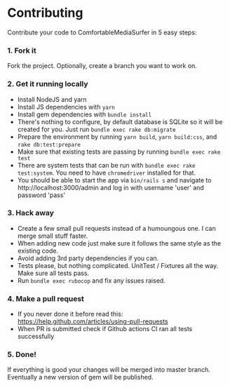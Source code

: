 # Contributing

Contribute your code to ComfortableMediaSurfer in 5 easy steps:

### 1. Fork it

Fork the project. Optionally, create a branch you want to work on.

### 2. Get it running locally

- Install NodeJS and yarn
- Install JS dependencies with `yarn`
- Install gem dependencies with `bundle install`
- There's nothing to configure, by default database is SQLite so it will be
  created for you. Just run `bundle exec rake db:migrate`
- Prepare the environment by running `yarn build`, `yarn build:css`, and
  `rake db:test:prepare`
- Make sure that existing tests are passing by running `bundle exec rake test`
- There are system tests that can be run with `bundle exec rake test:system`.
  You need to have `chromedriver` installed for that.
- You should be able to start the app via `bin/rails s` and navigate to http://localhost:3000/admin
  and log in with username 'user' and password 'pass'

### 3. Hack away

- Create a few small pull requests instead of a humoungous one. I can merge small stuff faster.
- When adding new code just make sure it follows the same style as the existing code.
- Avoid adding 3rd party dependencies if you can.
- Tests please, but nothing complicated. UnitTest / Fixtures all the way. Make sure all tests pass.
- Run `bundle exec rubocop` and fix any issues raised.

### 4. Make a pull request

- If you never done it before read this: https://help.github.com/articles/using-pull-requests
- When PR is submitted check if Github actions CI ran all tests successfully

### 5. Done!

If everything is good your changes will be merged into master branch. Eventually
a new version of gem will be published.

